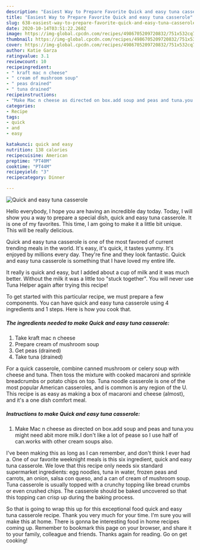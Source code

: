 ```yaml
---
description: "Easiest Way to Prepare Favorite Quick and easy tuna casserole"
title: "Easiest Way to Prepare Favorite Quick and easy tuna casserole"
slug: 638-easiest-way-to-prepare-favorite-quick-and-easy-tuna-casserole
date: 2020-10-14T03:51:22.260Z
image: https://img-global.cpcdn.com/recipes/4986705209720832/751x532cq70/quick-and-easy-tuna-casserole-recipe-main-photo.jpg
thumbnail: https://img-global.cpcdn.com/recipes/4986705209720832/751x532cq70/quick-and-easy-tuna-casserole-recipe-main-photo.jpg
cover: https://img-global.cpcdn.com/recipes/4986705209720832/751x532cq70/quick-and-easy-tuna-casserole-recipe-main-photo.jpg
author: Katie Garza
ratingvalue: 3.1
reviewcount: 10
recipeingredient:
- " kraft mac n cheese"
- " cream of mushroom soup"
- " peas drained"
- " tuna drained"
recipeinstructions:
- "Make Mac n cheese as directed on box.add soup and peas and tuna.you might need abit more milk.I don&#39;t like a lot of pease so I use half of can.works with other cream soups also."
categories:
- Recipe
tags:
- quick
- and
- easy

katakunci: quick and easy 
nutrition: 138 calories
recipecuisine: American
preptime: "PT40M"
cooktime: "PT44M"
recipeyield: "3"
recipecategory: Dinner

---
```



![Quick and easy tuna casserole](https://img-global.cpcdn.com/recipes/4986705209720832/751x532cq70/quick-and-easy-tuna-casserole-recipe-main-photo.jpg)

Hello everybody, I hope you are having an incredible day today. Today, I will show you a way to prepare a special dish, quick and easy tuna casserole. It is one of my favorites. This time, I am going to make it a little bit unique. This will be really delicious.

Quick and easy tuna casserole is one of the most favored of current trending meals in the world. It's easy, it's quick, it tastes yummy. It's enjoyed by millions every day. They're fine and they look fantastic. Quick and easy tuna casserole is something that I have loved my entire life.

It really is quick and easy, but I added about a cup of milk and it was much better. Without the milk it was a little too &#34;stuck together&#34;. You will never use Tuna Helper again after trying this recipe!


To get started with this particular recipe, we must prepare a few components. You can have quick and easy tuna casserole using 4 ingredients and 1 steps. Here is how you cook that.

<!--inarticleads1-->

##### The ingredients needed to make Quick and easy tuna casserole:

1. Take  kraft mac n cheese
1. Prepare  cream of mushroom soup
1. Get  peas (drained)
1. Take  tuna (drained)


For a quick casserole, combine canned mushroom or celery soup with cheese and tuna. Then toss the mixture with cooked macaroni and sprinkle breadcrumbs or potato chips on top. Tuna noodle casserole is one of the most popular American casseroles, and is common is any region of the U. This recipe is as easy as making a box of macaroni and cheese (almost), and it&#39;s a one dish comfort meal. 

<!--inarticleads2-->

##### Instructions to make Quick and easy tuna casserole:

1. Make Mac n cheese as directed on box.add soup and peas and tuna.you might need abit more milk.I don&#39;t like a lot of pease so I use half of can.works with other cream soups also.


I&#39;ve been making this as long as I can remember, and don&#39;t think I ever had a. One of our favorite weeknight meals is this six ingredient, quick and easy tuna casserole. We love that this recipe only needs six standard supermarket ingredients: egg noodles, tuna in water, frozen peas and carrots, an onion, salsa con queso, and a can of cream of mushroom soup. Tuna casserole is usually topped with a crunchy topping like bread crumbs or even crushed chips. The casserole should be baked uncovered so that this topping can crisp up during the baking process. 

So that is going to wrap this up for this exceptional food quick and easy tuna casserole recipe. Thank you very much for your time. I'm sure you will make this at home. There is gonna be interesting food in home recipes coming up. Remember to bookmark this page on your browser, and share it to your family, colleague and friends. Thanks again for reading. Go on get cooking!
